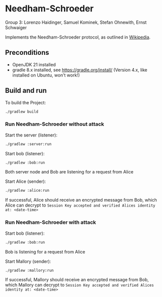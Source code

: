 # Needham-Schroeder
Group 3: Lorenzo Haidinger, Samuel Kominek, Stefan Ohnewith, Ernst Schwaiger

Implements the Needham-Schroeder protocol, as outlined in [Wikipedia](https://en.wikipedia.org/wiki/Needham%E2%80%93Schroeder_protocol).


## Preconditions

- OpenJDK 21 installed
- gradle 8.x installed, see https://gradle.org/install/ (Version 4.x, like installed on Ubuntu, won't work!)

## Build and run

To build the Project:
```bash
./gradlew build
```

### Run Needham-Schroeder without attack

Start the server (listener):
```bash
./gradlew :server:run
```

Start bob (listener):
```bash
./gradlew :bob:run
```

Both server node and Bob are listening for a request from Alice

Start Alice (sender):
```bash
./gradlew :alice:run
```

If successful, Alice should receive an encrypted message from Bob, which Alice can decrypt to
``Session Key accepted and verified Alices identity at: <date-time>``

### Run Needham-Schroeder with attack

Start bob (listener):
```bash
./gradlew :bob:run
```

Bob is listening for a request from Alice

Start Mallory (sender):
```bash
./gradlew :mallory:run
```

If successful, Mallory should receive an encrypted message from Bob, which Mallory can decrypt to
``Session Key accepted and verified Alices identity at: <date-time>``
